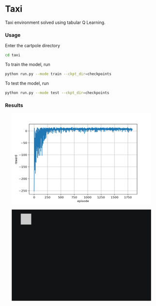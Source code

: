 # Taxi

Taxi environment solved using tabular Q Learning.

### Usage

Enter the cartpole directory
```bash
cd taxi
``` 

To train the model, run
```bash
python run.py --mode train --ckpt_dir=checkpoints
```

To test the model, run
```bash
python run.py --mode test --ckpt_dir=checkpoints
```

### Results

<p align="center">
  <img width="460" height="300" src="res/reward_plot.png">
</p>

<p align="center">
  <img width="460" height="300" src="res/taxi.gif">
</p>

